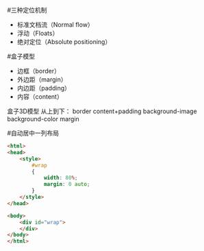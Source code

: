 #三种定位机制

* 标准文档流（Normal flow）
* 浮动（Floats）
* 绝对定位（Absolute positioning）

#盒子模型
* 边框（border）
* 外边距（margin）
* 内边距（padding）
* 内容（content）

盒子3D模型
从上到下：
border
content+padding
background-image
background-color
margin

#自动居中一列布局
```html
<html>
<head>
    <style>
        #wrap
        {
            width: 80%;
            margin: 0 auto;
        }    
    </style>
</head>

<body>
    <div id="wrap">
    </div>
</body>
</html>
```